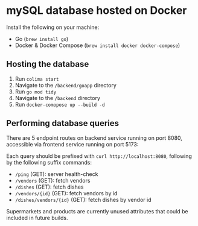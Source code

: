 # mySQL database hosted on Docker

Install the following on your machine:
- Go (`brew install go`)
- Docker & Docker Compose (`brew install docker docker-compose`)

## Hosting the database
1. Run `colima start`
2. Navigate to the `/backend/goapp` directory
3. Run `go mod tidy`
4. Navigate to the `/backend` directory
5. Run `docker-comopose up --build -d`

## Performing database queries
There are 5 endpoint routes on backend service running on port 8080, accessible via frontend service running on port 5173:

Each query should be prefixed with `curl http://localhost:8080`, following by the following suffix commands:
- `/ping` (GET): server health-check
- `/vendors` (GET): fetch vendors
- `/dishes` (GET): fetch dishes
- `/vendors/{id}` (GET): fetch vendors by id
- `/dishes/vendors/{id}` (GET): fetch dishes by vendor id

Supermarkets and products are currently unused attributes that could be included in future builds.
